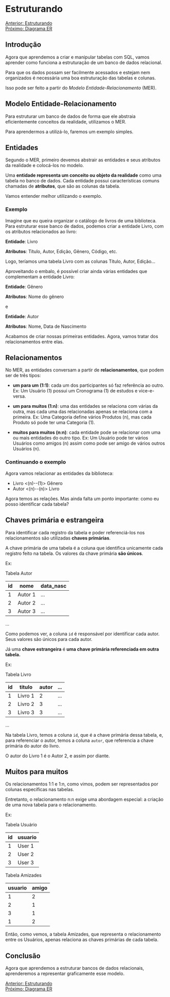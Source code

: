 # Estruturando

[Anterior: Estruturando](Estruturando.md)
<br>
[Próximo: Diagrama ER](Diagrama-ER.md)

## Introdução

Agora que aprendemos a criar e manipular tabelas com SQL, vamos aprender como funciona a estruturação de um banco de dados relacional.

Para que os dados possam ser facilmente acessados e estejam nem organizados é necessária uma boa estruturação das tabelas e colunas. 

Isso pode ser feito a partir do *Modelo Entidade-Relacionamento* (MER).

## Modelo Entidade-Relacionamento

Para estruturar um banco de dados de forma que ele abstraia eficientemente conceitos da realidade, utilizamos o MER.

Para aprendermos a utilizá-lo, faremos um exemplo simples.

## Entidades

Segundo o MER, primeiro devemos abstrair as entidades e seus atributos da realidade e colocá-los no modelo.

Uma **entidade representa um conceito ou objeto da realidade** como uma tabela no banco de dados. Cada entidade possui características comuns chamadas de **atributos**, que são as colunas da tabela.

Vamos entender melhor utilizando o exemplo.

### Exemplo

Imagine que eu queira organizar o catálogo de livros de uma biblioteca. Para estruturar esse banco de dados, podemos criar a entidade Livro, com os atributos relacionados ao livro:

**Entidade**: Livro

**Atributos**: Título, Autor, Edição, Gênero, Código, etc.

Logo, teríamos uma tabela Livro com as colunas Título, Autor, Edição...

Aproveitando o embalo, é possível criar ainda várias entidades que complementam a entidade Livro:

**Entidade**: Gênero

**Atributos**: Nome do gênero

e

**Entidade**: Autor

**Atributos**: Nome, Data de Nascimento

Acabamos de criar nossas primeiras entidades. Agora, vamos tratar dos relacionamentos entre elas.

## Relacionamentos

No MER, as entidades conversam a partir de **relacionamentos**, que podem ser de três tipos:

- **um para um (1:1)**: cada um dos participantes só faz referência ao outro. Ex: Um Usuário (1) possui um Cronograma (1) de estudos e vice-e-versa.

- **um para muitos (1:n)**: uma das entidades se relaciona com várias da outra, mas cada uma das relacionadas apenas se relaciona com a primeira. Ex: Uma Categoria define vários Produtos (n), mas cada Produto só pode ter uma Categoria (1).

- **muitos para muitos (n:n)**: cada entidade pode se relacionar com uma ou mais entidades do outro tipo. Ex: Um Usuário pode ter vários Usuários como amigos (n) assim como pode ser amigo de vários outros Usuários (n).

### Continuando o exemplo

Agora vamos relacionar as entidades da biblioteca:

- Livro <(n)--(1)> Gênero
- Autor <(n)--(n)> Livro

Agora temos as relações. Mas ainda falta um ponto importante: como eu posso identificar cada tabela?

## Chaves primária e estrangeira

Para identificar cada registro da tabela e poder referenciá-los nos relacionamentos são utilizadas **chaves primárias**.

A chave primária de uma tabela é a coluna que identifica unicamente cada registro feito na tabela. Os valores da chave primária **são únicos**.

Ex:

Tabela Autor

| id | nome    | data_nasc
| -- | ------- | ---
| 1  | Autor 1 | ...
| 2  | Autor 2 | ...
| 3  | Autor 3 | ...
...

Como podemos ver, a coluna `id` é responsável por identificar cada autor. Seus valores são únicos para cada autor.

Já uma **chave estrangeira** é **uma chave primária referenciada em outra tabela.**

Ex:

Tabela Livro

| id | titulo  | autor | ... |
| -- | ------- | ----- | --- |
| 1  | Livro 1 | 2     | ... |
| 2  | Livro 2 | 3     | ... |
| 3  | Livro 3 | 3     | ... |
...

Na tabela Livro, temos a coluna `id`, que é a chave primária dessa tabela, e, para referenciar o autor, temos a coluna `autor`, que referencia a chave primária do autor do livro. 

O autor do Livro 1 é o Autor 2, e assim por diante.

## Muitos para muitos

Os relacionamentos 1:1 e 1:n, como vimos, podem ser representados por colunas específicas nas tabelas.

Entretanto, o relacionamento n:n exige uma abordagem especial: a criação de uma nova tabela para o relacionamento.

Ex:

Tabela Usuário

| id | usuario |
| -- | ------- |
| 1  | User 1  |
| 2  | User 2  |
| 3  | User 3  |

Tabela Amizades

| usuario | amigo |
| ------- | ----- |
| 1       | 2     |
| 2       | 1     |
| 3       | 1     |
| 1       | 2     |

Então, como vemos, a tabela Amizades, que representa o relacionamento entre os Usuários, apenas relaciona as chaves primárias de cada tabela.

## Conclusão

Agora que aprendemos a estruturar bancos de dados relacionais, aprenderemos a representar graficamente esse modelo.

[Anterior: Estruturando](Estruturando.md)
<br>
[Próximo: Diagrama ER](Diagrama-ER.md)
